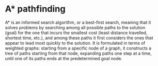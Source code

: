# A* pathfinding
A* is an informed search algorithm, or a best-first search, meaning that it solves problems by searching among all possible paths to the solution (goal) for the one that incurs the smallest cost (least distance travelled, shortest time, etc.), and among these paths it first considers the ones that appear to lead most quickly to the solution. It is formulated in terms of weighted graphs: starting from a specific node of a graph, it constructs a tree of paths starting from that node, expanding paths one step at a time, until one of its paths ends at the predetermined goal node.
